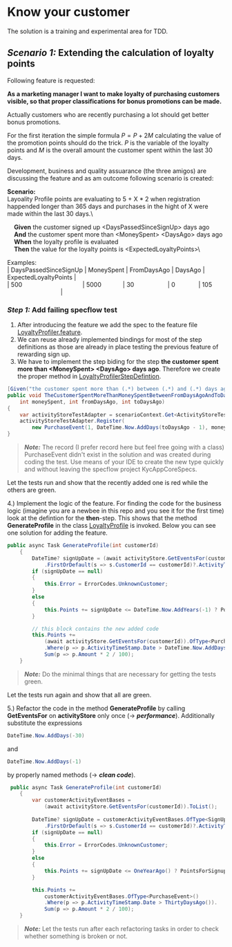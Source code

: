 # Know your customer

The solution is a training and experimental area for TDD. 

## *Scenario 1:* Extending the calculation of loyalty points

Following feature is requested:

**As a marketing manager I want to make loyalty of purchasing customers visible, so that proper classifications for bonus promotions can be made.**

Actually customers who are recently purchasing a lot should get better bonus promotions.

For the first iteration the simple formula $P = P + 2M$ calculating the value of the promotion points should do the trick. $P$ is the variable of the loyalty points and $M$ is the overall amount the customer spent within the last 30 days.

Development, business and quality assuarance (the three amigos) are discussing the feature and as am outcome following scenario is created:

**Scenario:**\
Layoality Profile points are evaluating to 5 + X * 2 when registration happended longer than 365 days and purchases in the hight of X were made within the last 30 days.\

&nbsp;&nbsp;&nbsp;&nbsp;**Given** the customer signed up \<DaysPassedSinceSignUp\> days ago\
&nbsp;&nbsp;&nbsp;&nbsp;**And** the customer spent more than \<MoneySpent\> \<DaysAgo\> days ago\
&nbsp;&nbsp;&nbsp;&nbsp;**When** the loyalty profile is evaluated\
&nbsp;&nbsp;&nbsp;&nbsp;**Then** the value for the loyalty points is \<ExpectedLoyaltyPoints\>\

Examples:\
| DaysPassedSinceSignUp | MoneySpent | FromDaysAgo | DaysAgo | ExpectedLoyaltyPoints |\
| 500&emsp;&emsp;&emsp;&emsp;&emsp;&emsp;&emsp;&emsp;&emsp;&emsp;| 5000&emsp;&emsp;&emsp;&nbsp;&nbsp;| 30&emsp;&emsp;&emsp;&emsp;&emsp;&nbsp;&nbsp;| 0&emsp;&emsp;&emsp;&nbsp;&nbsp;         | 105 &emsp;&emsp;&emsp;&emsp;&emsp;&emsp;&emsp;&emsp;&nbsp;&nbsp;&nbsp;|

### *Step 1:* Add failing specflow test

1. After introducing the feature we add the spec to the feature file [LoyaltyProfiler.feature](KycAppCoreSpecs/Features/LoayalityProfiler.feature).
2. We can reuse already implemented bindings for most of the step definitions as those are already in place testing the previous feature of rewarding sign up.
3. We have to implement the step biding for the step **the customer spent more than \<MoneySpent\> \<DaysAgo\> days ago**. Therefore we create the proper method in [LoyaltyProfilerStepDefintion](KycAppCoreSpecs/Steps/LoayalityProfilerStepDefintion.cs).
```csharp
[Given("the customer spent more than (.*) between (.*) and (.*) days ago")]
public void TheCustomerSpentMoreThanMoneySpentBetweenFromDaysAgoAndToDaysAgo(
    int moneySpent, int fromDaysAgo, int toDaysAgo)
{
    var activityStoreTestAdapter = scenarioContext.Get<ActivityStoreTestAdapter>(ActivityStoreTestAdapterKey);
    activityStoreTestAdapter.Register(
        new PurchaseEvent(1, DateTime.Now.AddDays(toDaysAgo - 1), moneySpent));
}
```
> **_Note:_** The record (I prefer record here but feel free going with a class) PurchaseEvent didn't exist in the solution and was created during coding the test. Use means of your IDE to create the new type quickly and without leaving the specflow project KycAppCoreSpecs.

Let the tests run and show that the recently added one is red while the others are green.

4.) Implement the logic of the feature. For finding the code for the business logic (imagine you are a newbee in this repo and you see it for the first time) look at the defintion for the **then**-step. This shows that the method **GenerateProfile** in the class [LoyaltyProfile](KycCoreApp/LoyaltyProfile.cs) is invoked. Below you can see one solution for adding the feature.
```csharp
public async Task GenerateProfile(int customerId)
    {
        DateTime? signUpDate = (await activityStore.GetEventsFor(customerId)).OfType<SignUpActivityEvent>()
            .FirstOrDefault(s => s.CustomerId == customerId)?.ActivityTimeStamp;
        if (signUpDate == null)
        {
            this.Error = ErrorCodes.UnknownCustomer;
        }
        else
        {
            this.Points += signUpDate <= DateTime.Now.AddYears(-1) ? PointsForSignupLongtimeAgo : 0;
        }

        // this block contains the new added code
        this.Points +=
            (await activityStore.GetEventsFor(customerId)).OfType<PurchaseEvent>()
            .Where(p => p.ActivityTimeStamp.Date > DateTime.Now.AddDays(-30)).
            Sum(p => p.Amount * 2 / 100);
    }
```
> **_Note:_** Do the minimal things that are necessary for getting the tests green.

Let the tests run again and show that all are green.

5.) Refactor the code in the method **GenerateProfile** by calling **GetEventsFor** on **activityStore** only once (-> **_performance_**). Additionally substitute the expressions
```csharp
DateTime.Now.AddDays(-30) 
```
and
```csharp
DateTime.Now.AddDays(-1)
```
by properly named methods (-> **_clean code_**).
```csharp
 public async Task GenerateProfile(int customerId)
    {
        var customerActivityEventBases = 
            (await activityStore.GetEventsFor(customerId)).ToList();
        
        DateTime? signUpDate = customerActivityEventBases.OfType<SignUpActivityEvent>()
            .FirstOrDefault(s => s.CustomerId == customerId)?.ActivityTimeStamp;
        if (signUpDate == null)
        {
            this.Error = ErrorCodes.UnknownCustomer;
        }
        else
        {
            this.Points += signUpDate <= OneYearAgo() ? PointsForSignupLongtimeAgo : 0;
        }

        this.Points +=
            customerActivityEventBases.OfType<PurchaseEvent>()
            .Where(p => p.ActivityTimeStamp.Date > ThirtyDaysAgo()).
            Sum(p => p.Amount * 2 / 100);
    }
```
> **_Note:_** Let the tests run after each refactoring tasks in order to check whether something is broken or not.



